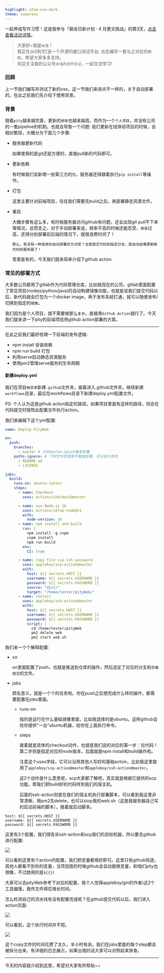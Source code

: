 ```yaml
---
highlight: atom-one-dark
theme: vuepress
---
```

一起养成写作习惯！这是我参与「掘金日新计划 · 4 月更文挑战」的第3天，[点击查看活动详情](https://juejin.cn/post/7080800226365145118 "https://juejin.cn/post/7080800226365145118")。

> 大家好~我是`米洛`！<br/>
> 我正在从0到1打造一个开源的接口测试平台, 也在编写一套与之对应的`教程`，希望大家多多支持。<br/>
> 欢迎关注我的公众号`米洛的测开日记`，一起交流学习! 

### 回顾

  上一节我们编写并测试了新的oss，这一节我们来讲点不一样的，关于自动部署的。在此之前我们先介绍下使用背景。
  
### 背景

  随着`pity`越来越完善，更新的`频率`也越来越高，而作为一个`个人项目`，并没有公司的一套pipeline的机制。也就会导致一个问题: 我们更新在线体验项目的时候，会相对繁琐，大概分为下面几个步骤:
  
- 服务器更新代码

  如果使用的是git还挺方便的，直接pull新的代码即可。
  
- 更新依赖

  有时候我们会新增一些第三方的`包`，服务器还得跟着执行`pip install`等操作。
  
- 打包

  这里主要针对前端项目，往往我们需要先build之后，再部署静态资源文件。
  
- 重启

  大概步骤有这么多，有时候服务器访问github有问题，还会出现git pull不下来等情况，总而言之，对于手动部署来说，频率不高的时候还能忍受，`频率`过高，还得分别部署前后端的情况下，就很浪费时间了！
  
  `那么，有没有一种高效的自动部署的方式呢？当我提交代码到指定分支，就自动给俺更新新代码到服务器了！`
  
  答案是有的，今天我们就来简单介绍下github action.
  
### 常见的部署方式

  大多数公司都用了gitlab作为代码管理仓库，比如我现在的公司，gitlab里面配置了常见项目(nodejs/python/java)的自动构建镜像功能，也就是说我们提交代码以后，新代码就会打包为一个docker image，再于发布系统打通，就可以随便发布/切换到指定的`镜像`。
  
  我们因为是个人项目，就不需要做那么`复杂`，直接用`Github Action`就行了。今天我们就来讲一下pity的前端项目用github action部署的方案。
  
---
  
  在此之前我们最好梳理一下前端的发布逻辑:
  
- npm install 安装依赖
- npm run build 打包
- 利用serve启动静态资源服务
- 使用pm2管理serve服务的生命周期


#### 新建deploy.yml

  我们在项目`根目录`新建`.github`文件夹，接着进入.github文件夹，继续新建`workflows`目录，最后在workflows目录下新建deploy.yml配置文件。
  
  PS: 个人认为这是github action指定的路径，如果项目里面有这样的路径，则会在代码提交时按照此配置文件执行action。

  我们来编辑下这个yml配置:
  
```yml
name: Deploy PityWeb

on:
  push:
    branches:
      - master # 只在master上push触发部署
    paths-ignore: # 下列文件的变更不触发部署，可以自行添加
      - README.md
      - LICENSE

jobs:
  build:
    runs-on: ubuntu-latest
    steps:
      - name: Checkout
        uses: actions/checkout@master

      - name: use Node.js 16
        uses: actions/setup-node@v1
        with:
          node-version: 16
      - name: npm install and build
        run: |
          npm install -g cnpm
          cnpm install
          npm run build
        env:
          CI: true

      - name: copy file via ssh password
        uses: appleboy/scp-action@master
        with:
          host: ${{ secrets.HOST }}
          username: ${{ secrets.USERNAME }}
          password: ${{ secrets.PASSWORD }}
          source: "dist/"
          target: "/home/tester/pityWeb/"
      - name: restart
        uses: appleboy/ssh-action@master
        with:
          host: ${{ secrets.HOST }}
          username: ${{ secrets.USERNAME }}
          password: ${{ secrets.PASSWORD }}
          script: |
            cd /home/tester/pityWeb
            pm2 delete web
            pm2 start web.sh
```
  
  我们来一个个解释配置:
  
- on

  on里面配置了push，也就是推送到仓库的操作，然后选定了对应的分支和`忽略提交`的文件。
  
- jobs

  顾名思义，就是一个个的任务啦。你在push之后想完成什么样的操作，都需要配置在jobs里面。
  
  - runs-on
  
    指的是运行在什么基础镜像里面，比如我选择的是ubuntu。这样github会给你提供"一台"ubuntu机器，给你在上面执行命令。
    
  - steps
  
    接着就是具体的checkout动作，也就是我们说的对应的第一步：拉代码！第二步则是指定对应的node版本，后面就是npm install和build操作啦。
    
    注意这个uses字段，它可以沿用其他人写好的基础action，比如我这里就用了`appleboy/scp-action@master`和`appleboy/ssh-action@master`。
    
    这2个动作是什么意思呢，scp大家都了解吧，其实就是根据它提供的scp功能，帮我们把build好的代码传到我们的宿主机。
    
    后面的ssh-action则是在我们的宿主机执行部署脚本，可以看到我这里非常清晰，用pm2先delete，也可以stop我的web.sh（这是我服务器自己写的启动前端的脚本），接着就启动脚本。
  
```
host: ${{ secrets.HOST }}
username: ${{ secrets.USERNAME }}
password: ${{ secrets.PASSWORD }}
```

  这里有3个配置，我们得告诉ssh-action和scp我们的目标机器，所以要去github进行配置:
  
![](https://files.mdnice.com/user/11504/63607b2c-6c08-42d7-a5ef-c6fe2fce23ef.png)

  可以看到这里有个action的配置，我们把变量都填好即可。这里只有github知道，其他人都看不到你的变量，当项目跑的时候github会自动替换变量，和咱们pity也很像，不过她用的是`${{}}`
  
  大家可以去pityWeb参考下对应的配置，我个人觉得appleboy(gin的作者)这2个工具偏慢，我传文件得花很长时间。
  
  怎么检测自己的流水线有没有配置完成呢？在github提交代码以后，我们进入action页面:
  
![](https://files.mdnice.com/user/11504/bb4233df-e6fe-4b64-ae29-788b15504968.png)

  可以看到，这个执行时间并不短。
  
![](https://files.mdnice.com/user/11504/ac96a204-39cd-47af-a20d-1609a03fb49e.png)

  这个copy文件的时间花费了太久，半小时有余。我们在jobs里面的每个step都会被拆分出来，有详细的日志展示，如果出错的话大家可以对照起来排查。
  
---

  今天的内容就介绍到这里，希望对大家有所帮助~~